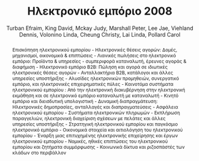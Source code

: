 ---
abstract: '- Επισκόπηση ηλεκτρονικού εμπορίου - Ηλεκτρονικές θέσεις αγορών: Δομές,
  μηχανισμοί, οικονομικά & επιπτώσεις - Λιανικές πωλήσεις στο ηλεκτρονικό εμπόριο:
  Προϊόντα & υπηρεσίες - συμπεριφορά καταναλωτή, έρευνες αγοράς & διαφήμιση - Ηλεκτρονικό
  εμπόριο Β2Β: Πώληση και αγορά σε ιδιωτικές ηλεκτρονικές θέσεις αγορών - Ανταλλακτήρια
  Β2Β, κατάλογοι και άλλες υπηρεσίες υποστήριξης - Αλυσίδες ηλεκτρονικών προμηθειών,
  συνεργατικό εμπόριο, και ηλεκτρονικές επιχειρηματικές πύλες - Καινοτόμα συστήματα
  ηλεκτρονικού εμπορίου : Από την ηλεκτρονική διακυβέρνηση στην ηλεκτρονική εκμάθηση
  και σε ηλεκτρονικό εμπόριο καταναλωτή με καταναλωτή - Κινητό εμπόριο και διεισδυτική
  υπολογιστική - Δυναμική διαπραγμάτευση: Ηλεκτρονικές δημοπρασίες, ανταλλαγές και
  διαπραγματεύσεις - Ασφάλεια ηλεκτρονικού εμπορίου - Συστήματα ηλεκτρονικών πληρωμών
  - Εκπλήρωση παραγγελιών, ηλεκτρονική διαχείριση σχέσεων με πελάτες και άλλες υπηρεσίες
  υποστήριξης - Στρατηγική ηλεκτρονικού εμπορίου και παγκόσμιο ηλεκτρονικό εμπόριο
  - Οικονομικά στοιχεία και αιτιολόγηση του ηλεκτρονικού εμπορίου - Έναρξη μιας επιτυχημένης
  ηλεκτρονικής επιχείρησης και έργων ηλεκτρονικού εμπορίου - Νομικές, ηθικές επιπτώσεις
  του ηλεκτρονικού εμπορίου και ζητήματα συμμόρφωσης - Κοινωνικά δίκτυα και ριζοσπάστές
  των κλάδων στο περιβάλλον'
author: Turban Efraim, King David, Mckay Judy, Marshall Peter, Lee Jae, Viehland Dennis,
  Volonino Linda, Cheung Christy, Lai Linda, Pollard Carol
cover: https://static.eudoxus.gr/books/preview/07/cover-12307.jpg
edition: 1η έκδ.
eudoxusid: '12307'
isbn: 960-512-543-9
layout: bibtex
num_pages: '960'
publisher: Α. Γκιούρδα & ΣΙΑ ΟΕ
ref: isbn_960_512_543_9
title: Ηλεκτρονικό εμπόριο 2008
year: '2008'
---